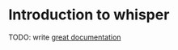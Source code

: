 # Introduction to whisper

TODO: write [great documentation](http://jacobian.org/writing/great-documentation/what-to-write/)
